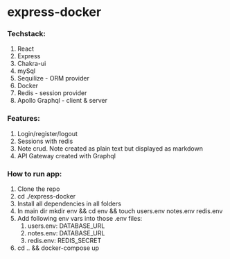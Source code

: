 # express-docker
### Techstack:
1. React
2. Express
3. Chakra-ui
4. mySql
5. Sequilize - ORM provider
6. Docker
7. Redis - session provider
8. Apollo Graphql - client & server
### Features:
1. Login/register/logout
2. Sessions with redis
3. Note crud. Note created as plain text but displayed as markdown
4. API Gateway created with Graphql
### How to run app:
1. Clone the repo
2. cd ./express-docker
3. Install all dependencies in all folders
4. In main dir mkdir env && cd env && touch users.env notes.env redis.env
5. Add following env vars into those .env files:  
    1. users.env: DATABASE_URL
    2. notes.env: DATABASE_URL
    3. redis.env: REDIS_SECRET
6. cd .. && docker-compose up
